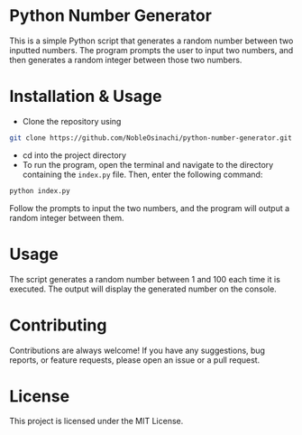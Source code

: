 # Python Number Generator
This is a simple Python script that generates a random number between two inputted numbers. The program prompts the user to input two numbers, and then generates a random integer between those two numbers.

# Installation & Usage
+ Clone the repository using  
```bash 
git clone https://github.com/NobleOsinachi/python-number-generator.git 
```
+ cd into the project directory
+ To run the program, open the terminal and navigate to the directory containing the `index.py` file. Then, enter the following command:

```bash
python index.py
```

Follow the prompts to input the two numbers, and the program will output a random integer between them.

# Usage
The script generates a random number between 1 and 100 each time it is executed. The output will display the generated number on the console.

# Contributing
Contributions are always welcome! If you have any suggestions, bug reports, or feature requests, please open an issue or a pull request.

# License
This project is licensed under the MIT License.

